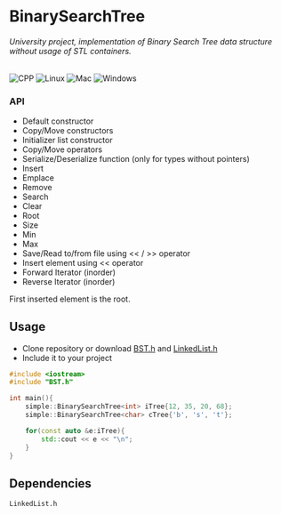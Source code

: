 # BinarySearchTree
###### University project, implementation of Binary Search Tree data structure without usage of STL containers.
![CPP](https://img.shields.io/badge/C++-Solutions-blue.svg?style=flat&logo=c%2B%2B)
![Linux](https://img.shields.io/badge/os-linux-brightgreen)
![Mac](https://img.shields.io/badge/os-mac-brightgreen)
![Windows](https://img.shields.io/badge/os-windows-brightgreen)

### API
* Default constructor
* Copy/Move constructors
* Initializer list constructor
* Copy/Move operators
* Serialize/Deserialize function (only for types without pointers)
* Insert
* Emplace
* Remove
* Search
* Clear
* Root
* Size
* Min
* Max
* Save/Read to/from file using << / >> operator
* Insert element using << operator
* Forward Iterator (inorder)
* Reverse Iterator (inorder)

First inserted element is the root.

## Usage
* Clone repository or download [BST.h](BST.h) and [LinkedList.h](LinkedList.h)
* Include it to your project
```cpp
#include <iostream>
#include "BST.h"

int main(){
    simple::BinarySearchTree<int> iTree{12, 35, 20, 68};
    simple::BinarySearchTree<char> cTree{'b', 's', 't'};

    for(const auto &e:iTree){
        std::cout << e << "\n";
    }
}
```

## Dependencies
```
LinkedList.h
```
